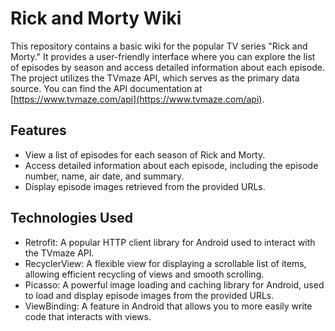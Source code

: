 # Rick and Morty Wiki

This repository contains a basic wiki for the popular TV series "Rick and Morty." It provides a user-friendly interface where you can explore the list of episodes by season and access detailed information about each episode. The project utilizes the TVmaze API, which serves as the primary data source. You can find the API documentation at [https://www.tvmaze.com/api](https://www.tvmaze.com/api).

## Features

- View a list of episodes for each season of Rick and Morty.
- Access detailed information about each episode, including the episode number, name, air date, and summary.
- Display episode images retrieved from the provided URLs.

## Technologies Used

- Retrofit: A popular HTTP client library for Android used to interact with the TVmaze API.
- RecyclerView: A flexible view for displaying a scrollable list of items, allowing efficient recycling of views and smooth scrolling.
- Picasso: A powerful image loading and caching library for Android, used to load and display episode images from the provided URLs.
- ViewBinding: A feature in Android that allows you to more easily write code that interacts with views.
